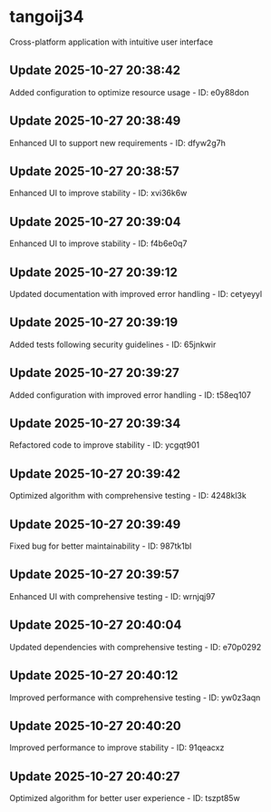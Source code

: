 # tangoij34
Cross-platform application with intuitive user interface

## Update 2025-10-27 20:38:42
Added configuration to optimize resource usage - ID: e0y88don


## Update 2025-10-27 20:38:49
Enhanced UI to support new requirements - ID: dfyw2g7h


## Update 2025-10-27 20:38:57
Enhanced UI to improve stability - ID: xvi36k6w


## Update 2025-10-27 20:39:04
Enhanced UI to improve stability - ID: f4b6e0q7


## Update 2025-10-27 20:39:12
Updated documentation with improved error handling - ID: cetyeyyl


## Update 2025-10-27 20:39:19
Added tests following security guidelines - ID: 65jnkwir


## Update 2025-10-27 20:39:27
Added configuration with improved error handling - ID: t58eq107


## Update 2025-10-27 20:39:34
Refactored code to improve stability - ID: ycgqt901


## Update 2025-10-27 20:39:42
Optimized algorithm with comprehensive testing - ID: 4248kl3k


## Update 2025-10-27 20:39:49
Fixed bug for better maintainability - ID: 987tk1bl


## Update 2025-10-27 20:39:57
Enhanced UI with comprehensive testing - ID: wrnjqj97


## Update 2025-10-27 20:40:04
Updated dependencies with comprehensive testing - ID: e70p0292


## Update 2025-10-27 20:40:12
Improved performance with comprehensive testing - ID: yw0z3aqn


## Update 2025-10-27 20:40:20
Improved performance to improve stability - ID: 91qeacxz


## Update 2025-10-27 20:40:27
Optimized algorithm for better user experience - ID: tszpt85w

